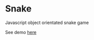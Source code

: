 # Snake
Javascript object orientated snake game

See demo [here](https://npar0005.github.io/Snake/index.html)
